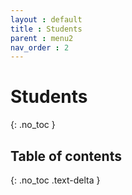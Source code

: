 ```yaml
---
layout : default
title : Students
parent : menu2
nav_order : 2
---
```


# Students
{: .no_toc }

## Table of contents
{: .no_toc .text-delta }
